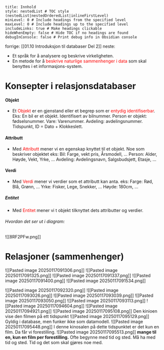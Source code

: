 ```table-of-contents
title: Innhold
style: nestedList # TOC style (nestedList|nestedOrderedList|inlineFirstLevel)
minLevel: 0 # Include headings from the specified level
maxLevel: 0 # Include headings up to the specified level
includeLinks: true # Make headings clickable
hideWhenEmpty: false # Hide TOC if no headings are found
debugInConsole: false # Print debug info in Obsidian console
```


forrige: [[01.10 Introduksjon til databaser Del 2]]
neste: 
- Et språk for å analysere og beskrive virkeligheten.
- En metode for å <span style="color:rgb(255, 0, 0)">beskrive naturlige sammenhenger i data</span> som skal benyttes i et informasjons-system.
# Konsepter i relasjonsdatabaser
#### Objekt
- Et <span style="color:rgb(255, 0, 0)">Objekt</span> er en gjenstand eller et begrep som er <span style="color:rgb(255, 0, 0)">entydig identifiserbar</span>.
	Eks: En bil er et objekt. Identifisert av bilnummer.
	Person er objekt: fødselsnummer.
	Vare: Varenummer.
	Avdeling: avdelingsnummer.
	Tidspunkt, ID = Dato + Klokkeslett.
#### Attributt
- Med <span style="color:rgb(255, 0, 0)">Attributt</span> mener vi en egenskap knyttet til et objekt. Noe som beskriver objektet
	eks: Bil: Farge, vekt pris, Årsmodell, ...
	Person: Alder, Høyde, Vekt, Yrke, ...
	Avdeling: Avdelingsnavn, Salgsbudsjett, Etasje, ...
#### Verdi
- Med <span style="color:rgb(255, 0, 0)">Verdi</span> mener vi verdier som et attributt kan anta.
	eks: Farge: Rød, Blå, Grønn, ...
	Yrke: Fisker, Lege, Snekker, ...
	Høyde: 180cm, ...
##### Entitet
- Med <span style="color:rgb(255, 0, 0)">Entitet</span> mener vi t objekt tilknyttet dets attributter og verdier.
###### Hvordan det ser ut i diagram:
![[8RF2PFw.png]]
# Relasjoner (sammenhenger)
![[Pasted image 20250117091306.png]]
![[Pasted image 20250117091325.png]]
![[Pasted image 20250117091337.png]]
![[Pasted image 20250117091400.png]]
![[Pasted image 20250117091534.png]]

![[Pasted image 20250117092320.png]]
![[Pasted image 20250117093026.png]]
![[Pasted image 20250117093039.png]]
![[Pasted image 20250117093050.png]]
![[Pasted image 20250117093113.png]]
![[Pasted image 20250117094604.png]]
![[Pasted image 20250117094921.png]]
![[Pasted image 20250117095108.png]]
Den kinioen vise den filmen på ett tidspunkt
![[Pasted image 20250117095129.png]]
Gyldig i database, men funker ikke som datamodell.
![[Pasted image 20250117095448.png]]
I denne kinosalen på dette tidspunktet er det kun en film.
Da får vi forestilling.
![[Pasted image 20250117095513.png]]
**mange til en, kun en film per forestilling.**
Ofte begynne med tid og sted. Må ha med tid og sted.
Tid og det som skal gjøres noe med. 

# 